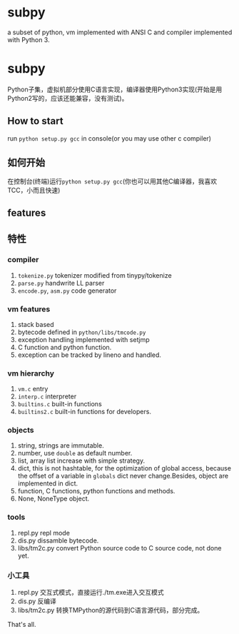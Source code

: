 # subpy
a subset of python, vm implemented with ANSI C and compiler implemented with Python 3.
# subpy
Python子集，虚拟机部分使用C语言实现，编译器使用Python3实现(开始是用Python2写的，应该还能兼容，没有测试)。

## How to start
run `python setup.py gcc` in console(or you may use other c compiler)
## 如何开始
在控制台(终端)运行`python setup.py gcc`(你也可以用其他C编译器，我喜欢TCC，小而且快速)

## features
## 特性

### compiler
1. `tokenize.py` tokenizer modified from tinypy/tokenize
2. `parse.py` handwrite LL parser
3. `encode.py`, `asm.py` code generator

### vm features
1. stack based
2. bytecode defined in `python/libs/tmcode.py`
3. exception handling implemented with setjmp
4. C function and python function.
5. exception can be tracked by lineno and handled.

### vm hierarchy
1. `vm.c` entry
2. `interp.c` interpreter
3. `builtins.c` built-in functions
4. `builtins2.c` built-in functions for developers.

### objects
1. string, strings are immutable.
2. number, use `double` as default number.
3. list, array list increase with simple strategy.
4. dict, this is not hashtable, for the optimization of global access, because the offset of a variable in `globals` dict never change.Besides, object are implemented in dict.
5. function, C functions, python functions and methods.
6. None, NoneType object.

### tools
1. repl.py repl mode
2. dis.py dissamble bytecode.
3. libs/tm2c.py convert Python source code to C source code, not done yet.

### 小工具
1. repl.py 交互式模式，直接运行./tm.exe进入交互模式
2. dis.py 反编译
3. libs/tm2c.py 转换TMPython的源代码到C语言源代码，部分完成。


That's all.

